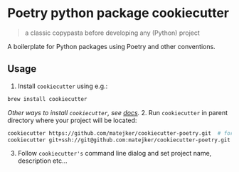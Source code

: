 # Poetry python package cookiecutter
> a classic copypasta before developing any (Python) project

A boilerplate for Python packages using Poetry and other conventions.

## Usage
1. Install `cookiecutter` using e.g.:
```bash
brew install cookiecutter
```
_Other ways to install `cookiecutter`, see [docs](https://cookiecutter.readthedocs.io/en/1.7.2/installation.html)._
2. Run `cookiecutter` in parent directory where your project will be located:
```bash
cookiecutter https://github.com/matejker/cookiecutter-poetry.git  # for HTTP
cookiecutter git+ssh://git@github.com:matejker/cookiecutter-poetry.git  # for SSH
```
3. Follow `cookiecutter's` command line dialog and set project name, description etc...
